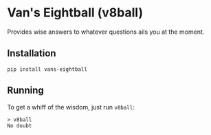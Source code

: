 # Van's Eightball (v8ball)

Provides wise answers to whatever questions ails you at the moment.

## Installation
```
pip install vans-eightball
```

## Running
To get a whiff of the wisdom, just run `v8ball`:

```
> v8ball
No doubt
```
